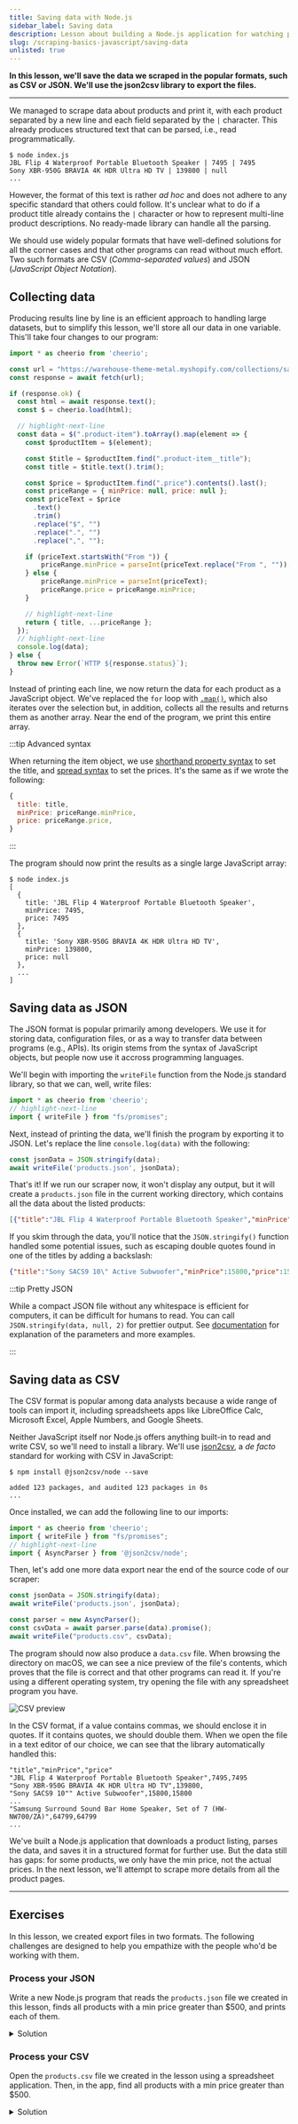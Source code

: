 ```yaml
---
title: Saving data with Node.js
sidebar_label: Saving data
description: Lesson about building a Node.js application for watching prices. Using the json2csv library to save data scraped from product listing pages in both JSON and CSV.
slug: /scraping-basics-javascript/saving-data
unlisted: true
---
```


**In this lesson, we'll save the data we scraped in the popular formats, such as CSV or JSON. We'll use the json2csv library to export the files.**

---

We managed to scrape data about products and print it, with each product separated by a new line and each field separated by the `|` character. This already produces structured text that can be parsed, i.e., read programmatically.

```text
$ node index.js
JBL Flip 4 Waterproof Portable Bluetooth Speaker | 7495 | 7495
Sony XBR-950G BRAVIA 4K HDR Ultra HD TV | 139800 | null
...
```

However, the format of this text is rather _ad hoc_ and does not adhere to any specific standard that others could follow. It's unclear what to do if a product title already contains the `|` character or how to represent multi-line product descriptions. No ready-made library can handle all the parsing.

We should use widely popular formats that have well-defined solutions for all the corner cases and that other programs can read without much effort. Two such formats are CSV (_Comma-separated values_) and JSON (_JavaScript Object Notation_).

## Collecting data

Producing results line by line is an efficient approach to handling large datasets, but to simplify this lesson, we'll store all our data in one variable. This'll take four changes to our program:

```js
import * as cheerio from 'cheerio';

const url = "https://warehouse-theme-metal.myshopify.com/collections/sales";
const response = await fetch(url);

if (response.ok) {
  const html = await response.text();
  const $ = cheerio.load(html);

  // highlight-next-line
  const data = $(".product-item").toArray().map(element => {
    const $productItem = $(element);

    const $title = $productItem.find(".product-item__title");
    const title = $title.text().trim();

    const $price = $productItem.find(".price").contents().last();
    const priceRange = { minPrice: null, price: null };
    const priceText = $price
      .text()
      .trim()
      .replace("$", "")
      .replace(".", "")
      .replace(",", "");

    if (priceText.startsWith("From ")) {
        priceRange.minPrice = parseInt(priceText.replace("From ", ""));
    } else {
        priceRange.minPrice = parseInt(priceText);
        priceRange.price = priceRange.minPrice;
    }

    // highlight-next-line
    return { title, ...priceRange };
  });
  // highlight-next-line
  console.log(data);
} else {
  throw new Error(`HTTP ${response.status}`);
}
```

Instead of printing each line, we now return the data for each product as a JavaScript object. We've replaced the `for` loop with [`.map()`](https://developer.mozilla.org/en-US/docs/Web/JavaScript/Reference/Global_Objects/Array/map), which also iterates over the selection but, in addition, collects all the results and returns them as another array. Near the end of the program, we print this entire array.

:::tip Advanced syntax

When returning the item object, we use [shorthand property syntax](https://developer.mozilla.org/en-US/docs/Web/JavaScript/Reference/Operators/Object_initializer#property_definitions) to set the title, and [spread syntax](https://developer.mozilla.org/en-US/docs/Web/JavaScript/Reference/Operators/Spread_syntax) to set the prices. It's the same as if we wrote the following:

```js
{
  title: title,
  minPrice: priceRange.minPrice,
  price: priceRange.price,
}
```

:::

The program should now print the results as a single large JavaScript array:

```text
$ node index.js
[
  {
    title: 'JBL Flip 4 Waterproof Portable Bluetooth Speaker',
    minPrice: 7495,
    price: 7495
  },
  {
    title: 'Sony XBR-950G BRAVIA 4K HDR Ultra HD TV',
    minPrice: 139800,
    price: null
  },
  ...
]
```

## Saving data as JSON

The JSON format is popular primarily among developers. We use it for storing data, configuration files, or as a way to transfer data between programs (e.g., APIs). Its origin stems from the syntax of JavaScript objects, but people now use it accross programming languages.

We'll begin with importing the `writeFile` function from the Node.js standard library, so that we can, well, write files:

```js
import * as cheerio from 'cheerio';
// highlight-next-line
import { writeFile } from "fs/promises";
```

Next, instead of printing the data, we'll finish the program by exporting it to JSON. Let's replace the line `console.log(data)` with the following:

```js
const jsonData = JSON.stringify(data);
await writeFile('products.json', jsonData);
```

That's it! If we run our scraper now, it won't display any output, but it will create a `products.json` file in the current working directory, which contains all the data about the listed products:

<!-- eslint-skip -->
```json title=products.json
[{"title":"JBL Flip 4 Waterproof Portable Bluetooth Speaker","minPrice":7495,"price":7495},{"title":"Sony XBR-950G BRAVIA 4K HDR Ultra HD TV","minPrice":139800,"price":null},...]
```

If you skim through the data, you'll notice that the `JSON.stringify()` function handled some potential issues, such as escaping double quotes found in one of the titles by adding a backslash:

```json
{"title":"Sony SACS9 10\" Active Subwoofer","minPrice":15800,"price":15800}
```

:::tip Pretty JSON

While a compact JSON file without any whitespace is efficient for computers, it can be difficult for humans to read. You can call `JSON.stringify(data, null, 2)` for prettier output. See [documentation](https://developer.mozilla.org/en-US/docs/Web/JavaScript/Reference/Global_Objects/JSON/stringify) for explanation of the parameters and more examples.

:::

## Saving data as CSV

The CSV format is popular among data analysts because a wide range of tools can import it, including spreadsheets apps like LibreOffice Calc, Microsoft Excel, Apple Numbers, and Google Sheets.

Neither JavaScript itself nor Node.js offers anything built-in to read and write CSV, so we'll need to install a library. We'll use [json2csv](https://juanjodiaz.github.io/json2csv/), a _de facto_ standard for working with CSV in JavaScript:

```text
$ npm install @json2csv/node --save

added 123 packages, and audited 123 packages in 0s
...
```

Once installed, we can add the following line to our imports:

```js
import * as cheerio from 'cheerio';
import { writeFile } from "fs/promises";
// highlight-next-line
import { AsyncParser } from '@json2csv/node';
```

Then, let's add one more data export near the end of the source code of our scraper:

```js
const jsonData = JSON.stringify(data);
await writeFile('products.json', jsonData);

const parser = new AsyncParser();
const csvData = await parser.parse(data).promise();
await writeFile("products.csv", csvData);
```

The program should now also produce a `data.csv` file. When browsing the directory on macOS, we can see a nice preview of the file's contents, which proves that the file is correct and that other programs can read it. If you're using a different operating system, try opening the file with any spreadsheet program you have.

![CSV preview](../scraping_basics/images/csv.png)

In the CSV format, if a value contains commas, we should enclose it in quotes. If it contains quotes, we should double them. When we open the file in a text editor of our choice, we can see that the library automatically handled this:

```csv title=data.csv
"title","minPrice","price"
"JBL Flip 4 Waterproof Portable Bluetooth Speaker",7495,7495
"Sony XBR-950G BRAVIA 4K HDR Ultra HD TV",139800,
"Sony SACS9 10"" Active Subwoofer",15800,15800
...
"Samsung Surround Sound Bar Home Speaker, Set of 7 (HW-NW700/ZA)",64799,64799
...
```

We've built a Node.js application that downloads a product listing, parses the data, and saves it in a structured format for further use. But the data still has gaps: for some products, we only have the min price, not the actual prices. In the next lesson, we'll attempt to scrape more details from all the product pages.

---

## Exercises

In this lesson, we created export files in two formats. The following challenges are designed to help you empathize with the people who'd be working with them.

### Process your JSON

Write a new Node.js program that reads the `products.json` file we created in this lesson, finds all products with a min price greater than $500, and prints each of them.

<details>
  <summary>Solution</summary>

  ```js
  import { readFile } from "fs/promises";

  const jsonData = await readFile("products.json");
  const data = JSON.parse(jsonData);
  data
    .filter(row => row.minPrice > 50000)
    .forEach(row => console.log(row));
  ```

</details>

### Process your CSV

Open the `products.csv` file we created in the lesson using a spreadsheet application. Then, in the app, find all products with a min price greater than $500.

<details>
  <summary>Solution</summary>

  Let's use [Google Sheets](https://www.google.com/sheets/about/), which is free to use. After logging in with a Google account:

  1. Go to **File > Import**, choose **Upload**, and select the file. Import the data using the default settings. You should see a table with all the data.
  1. Select the header row. Go to **Data > Create filter**.
  1. Use the filter icon that appears next to `minPrice`. Choose **Filter by condition**, select **Greater than**, and enter **500** in the text field. Confirm the dialog. You should see only the filtered data.

  ![CSV in Google Sheets](../scraping_basics/images/csv-sheets.png)

</details>
